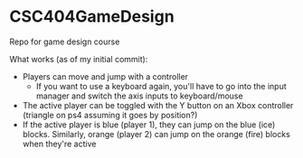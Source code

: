 # CSC404GameDesign
Repo for game design course

What works (as of my initial commit):

* Players can move and jump with a controller
  * If you want to use a keyboard again, you'll have to go into the input manager and switch the axis inputs to keyboard/mouse
* The active player can be toggled with the Y button on an Xbox controller (triangle on ps4 assuming it goes by position?)
* If the active player is blue (player 1), they can jump on the blue (ice) blocks.  Similarly, orange (player 2) can jump on the orange (fire) blocks when they're active
